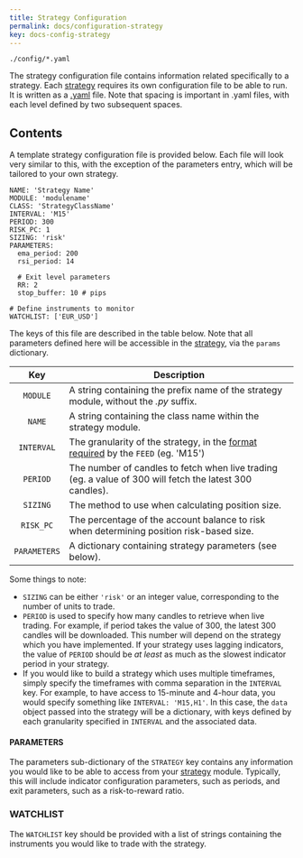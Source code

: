 ```yaml
---
title: Strategy Configuration
permalink: docs/configuration-strategy
key: docs-config-strategy
---
```


`./config/*.yaml`

The strategy configuration file contains information related specifically to a strategy. Each [strategy](strategies) requires
its own configuration file to be able to run. It is written as a [.yaml](https://www.redhat.com/en/topics/automation/what-is-yaml) 
file. Note that spacing is important in .yaml files, with each level defined by two subsequent spaces.

## Contents
A template strategy configuration file is provided below. Each file will look very similar to this, with the exception of the 
parameters entry, which will be tailored to your own strategy.

```
NAME: 'Strategy Name'
MODULE: 'modulename'
CLASS: 'StrategyClassName'
INTERVAL: 'M15'
PERIOD: 300
RISK_PC: 1
SIZING: 'risk'
PARAMETERS:
  ema_period: 200
  rsi_period: 14
  
  # Exit level parameters
  RR: 2
  stop_buffer: 10 # pips

# Define instruments to monitor
WATCHLIST: ['EUR_USD']
```


The keys of this file are described in the table below. Note that all parameters defined here will be accessible in the 
[strategy](strategies), via the `params` dictionary. 

| Key | Description |
|:---:|-------------|
|`MODULE`| A string containing the prefix name of the strategy module, without the *.py* suffix. |
|`NAME`| A string containing the class name within the strategy module. |
|`INTERVAL`| The granularity of the strategy, in the [format required](autodata) by the `FEED` (eg. 'M15')|
|`PERIOD`| The number of candles to fetch when live trading (eg. a value of 300 will fetch the latest 300 candles). |
|`SIZING`| The method to use when calculating position size. |
|`RISK_PC`| The percentage of the account balance to risk when determining position risk-based size.|
|`PARAMETERS`| A dictionary containing strategy parameters (see below).|


Some things to note:
- `SIZING` can be either `'risk'` or an integer value, corresponding to the number of units to trade.
- `PERIOD` is used to specify how many candles to retrieve when live trading. For example, if period takes the value of 300, the 
latest 300 candles will be downloaded. This number will depend on the strategy which you have implemented. If your strategy 
uses lagging indicators, the value of `PERIOD` should be *at least* as much as the slowest indicator period in your strategy.
- If you would like to build a strategy which uses multiple timeframes, simply specify the timeframes with comma separation in
the `INTERVAL` key. For example, to have access to 15-minute and 4-hour data, you would specify something like `INTERVAL: 'M15,H1'`.
In this case, the `data` object passed into the strategy will be a dictionary, with keys defined by each granularity specified
in `INTERVAL` and the associated data.


#### PARAMETERS
The parameters sub-dictionary of the `STRATEGY` key contains any information you would like to be able to access from your 
[strategy](strategies) module. Typically, this will include indicator configuration parameters, such as periods, and exit parameters, 
such as a risk-to-reward ratio. 


### WATCHLIST
The `WATCHLIST` key should be provided with a list of strings containing the instruments you would like to trade with the strategy.



